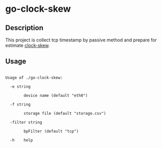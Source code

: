 # go-clock-skew
## Description
This project is collect tcp timestamp by passive method and prepare for estimate [clock-skew](https://github.com/xiaoxuanzi/clock-skew).
## Usage
<pre><code>
Usage of ./go-clock-skew:<br>
  -e string<br>
    	device name (default "eth0")<br>
  -f string<br>
    	storage file (default "storage.csv")<br>
  -filter string<br>
    	bpFilter (default "tcp")<br>
  -h	help<br>
</pre></code>

